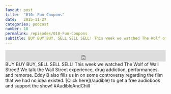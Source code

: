 ```yaml
---
layout: post
title:  "010: Fun Coupons"
date:   2015-11-27
categories: podcast
number: 10
permalink: /episodes/010-Fun-Coupons
subtitle: BUY BUY BUY, SELL SELL SELL! This week we watched The Wolf of Wall Street! We talk the Wall Street experience, drug addiction, performances and remorse. Eddy B also fills us in on some controversy regarding the film that we had no idea existed. <a href="/audible">Click here</a> to get a free audiobook and support the show! #AudibleAndChill
---
```


<iframe frameborder='0' height='36px' scrolling='no' seamless src='https://simplecast.fm/e/21292?style=dark' width='100%'></iframe>

<br>
<span class="episode_text">
BUY BUY BUY, SELL SELL SELL! This week we watched The Wolf of Wall Street! We talk the Wall Street experience, drug addiction, performances and remorse. Eddy B also fills us in on some controversy regarding the film that we had no idea existed. [Click here](/audible) to get a free audiobook and support the show! #AudibleAndChill
</span>
<br><br>
